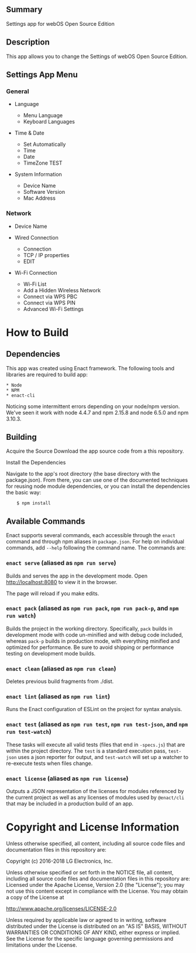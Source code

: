 Summary
-------
Settings app for webOS Open Source Edition

Description
-----------
This app allows you to change the Settings of webOS Open Source Edition.

Settings App Menu
-----------
### General
- Language
	- Menu Language
	- Keyboard Languages

- Time & Date
	- Set Automatically
	- Time
	- Date
	- TimeZone TEST

- System Information
	- Device Name
	- Software Version
	- Mac Address

### Network
- Device Name
- Wired Connection
	- Connection
	- TCP / IP properties
	- EDIT

- Wi-Fi Connection
	- Wi-Fi List
	- Add a Hidden Wireless Network
	- Connect via WPS PBC
	- Connect via WPS PIN
	- Advanced Wi-Fi Settings

How to Build
=====================

## Dependencies
This app was created using Enact framework.
The following tools and libraries are required to build app:

```
* Node
* NPM
* enact-cli
```

Noticing some intermittent errors depending on your node/npm version.
We've seen it work with node 4.4.7 and npm 2.15.8 and node 6.5.0 and npm 3.10.3.

## Building

Acquire the Source
Download the app source code from a this repository.

Install the Dependencies

Navigate to the app's root directory (the base directory with the package.json). From there, you can use one of the documented techniques for reusing node module dependencies, or you can install the dependencies the basic way:

```
    $ npm install
```

Available Commands
-----------------------

Enact supports several commands, each accessible through the `enact` command and through npm aliases in `package.json`. For help on individual commands, add `--help` following the command name. The commands are:

### `enact serve` (aliased as `npm run serve`)

Builds and serves the app in the development mode.
Open [http://localhost:8080](http://localhost:8080) to view it in the browser.

The page will reload if you make edits.

### `enact pack` (aliased as `npm run pack`, `npm run pack-p`, and `npm run watch`)

Builds the project in the working directory. Specifically, `pack` builds in development mode with code un-minified and with debug code included, whereas `pack-p` builds in production mode, with everything minified and optimized for performance. Be sure to avoid shipping or performance testing on development mode builds.

### `enact clean` (aliased as `npm run clean`)

Deletes previous build fragments from ./dist.

### `enact lint` (aliased as `npm run lint`)

Runs the Enact configuration of ESLint on the project for syntax analysis.

### `enact test` (aliased as `npm run test`, `npm run test-json`, and `npm run test-watch`)

These tasks will execute all valid tests (files that end in `-specs.js`) that are within the project directory. The `test` is a standard execution pass, `test-json` uses a json reporter for output, and `test-watch` will set up a watcher to re-execute tests when files change.

### `enact license` (aliased as `npm run license`)

Outputs a JSON representation of the licenses for modules referenced by the current project as well as any licenses of modules used by `@enact/cli` that may be included in a production build of an app.

# Copyright and License Information

Unless otherwise specified, all content, including all source code files and
documentation files in this repository are:

Copyright (c) 2016-2018 LG Electronics, Inc.

Unless otherwise specified or set forth in the NOTICE file, all content,
including all source code files and documentation files in this repository are:
Licensed under the Apache License, Version 2.0 (the "License");
you may not use this content except in compliance with the License.
You may obtain a copy of the License at

http://www.apache.org/licenses/LICENSE-2.0

Unless required by applicable law or agreed to in writing, software
distributed under the License is distributed on an "AS IS" BASIS,
WITHOUT WARRANTIES OR CONDITIONS OF ANY KIND, either express or implied.
See the License for the specific language governing permissions and
limitations under the License.
